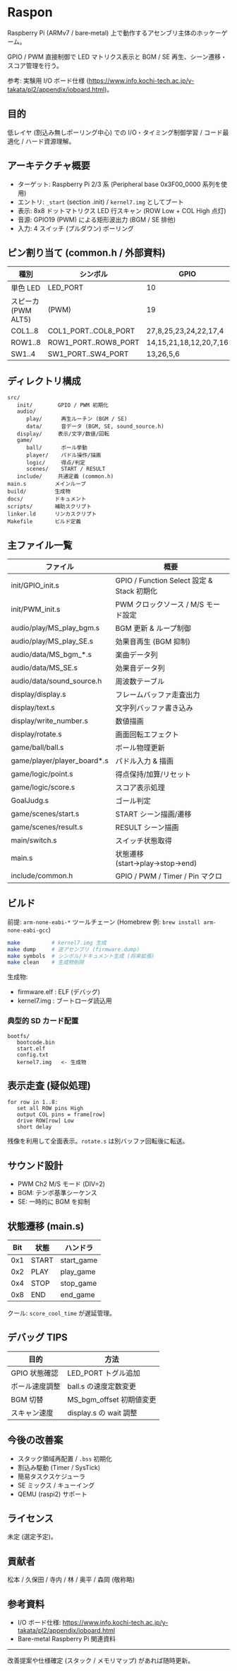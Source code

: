 # Raspon

Raspberry Pi (ARMv7 / bare‑metal) 上で動作するアセンブリ主体のホッケーゲーム。

GPIO / PWM 直接制御で LED マトリクス表示と BGM / SE 再生、シーン遷移・スコア管理を行う。

参考: 実験用 I/O ボード仕様 (<https://www.info.kochi-tech.ac.jp/y-takata/pl2/appendix/ioboard.html>)。

## 目的

低レイヤ (割込み無しポーリング中心) での I/O・タイミング制御学習 / コード最適化 / ハード資源理解。

## アーキテクチャ概要

* ターゲット: Raspberry Pi 2/3 系 (Peripheral base 0x3F00_0000 系列を使用)
* エントリ: `_start` (section .init) / `kernel7.img` としてブート
* 表示: 8x8 ドットマトリクス LED 行スキャン (ROW Low + COL High 点灯)
* 音源: GPIO19 (PWM) による矩形波出力 (BGM / SE 排他)
* 入力: 4 スイッチ (プルダウン) ポーリング

## ピン割り当て (common.h / 外部資料)

| 種別 | シンボル | GPIO |
|------|----------|------|
| 単色 LED | LED_PORT | 10 |
| スピーカ (PWM ALT5) | (PWM) | 19 |
| COL1..8 | COL1_PORT..COL8_PORT | 27,8,25,23,24,22,17,4 |
| ROW1..8 | ROW1_PORT..ROW8_PORT | 14,15,21,18,12,20,7,16 |
| SW1..4 | SW1_PORT..SW4_PORT | 13,26,5,6 |


## ディレクトリ構成

```text
src/
   init/        GPIO / PWM 初期化
   audio/
      play/      再生ルーチン (BGM / SE)
      data/      音データ (BGM, SE, sound_source.h)
   display/     表示/文字/数値/回転
   game/
      ball/      ボール挙動
      player/    パドル操作/描画
      logic/     得点/判定
      scenes/    START / RESULT
   include/     共通定義 (common.h)
main.s         メインループ
build/         生成物
docs/          ドキュメント
scripts/       補助スクリプト
linker.ld      リンカスクリプト
Makefile       ビルド定義
```

## 主ファイル一覧

| ファイル | 概要 |
|----------|------|
| init/GPIO_init.s | GPIO / Function Select 設定 & Stack 初期化 |
| init/PWM_init.s | PWM クロックソース / M/S モード設定 |
| audio/play/MS_play_bgm.s | BGM 更新 & ループ制御 |
| audio/play/MS_play_SE.s | 効果音再生 (BGM 抑制) |
| audio/data/MS_bgm_*.s | 楽曲データ列 |
| audio/data/MS_SE.s | 効果音データ列 |
| audio/data/sound_source.h | 周波数テーブル |
| display/display.s | フレームバッファ走査出力 |
| display/text.s | 文字列バッファ書き込み |
| display/write_number.s | 数値描画 |
| display/rotate.s | 画面回転エフェクト |
| game/ball/ball.s | ボール物理更新 |
| game/player/player_board*.s | パドル入力 & 描画 |
| game/logic/point.s | 得点保持/加算/リセット |
| game/logic/score.s | スコア表示処理 |
| GoalJudg.s | ゴール判定 |
| game/scenes/start.s | START シーン描画/遷移 |
| game/scenes/result.s | RESULT シーン描画 |
| main/switch.s | スイッチ状態取得 |
| main.s | 状態遷移 (start→play→stop→end) |
| include/common.h | GPIO / PWM / Timer / Pin マクロ |

## ビルド

前提: `arm-none-eabi-*` ツールチェーン (Homebrew 例: `brew install arm-none-eabi-gcc`)

```sh
make          # kernel7.img 生成
make dump     # 逆アセンブリ (firmware.dump)
make symbols  # シンボル/ドキュメント生成 (将来拡張)
make clean    # 生成物削除
```

生成物:

* firmware.elf : ELF (デバッグ)
* kernel7.img : ブートローダ読込用

### 典型的 SD カード配置

```text
bootfs/
   bootcode.bin
   start.elf
   config.txt
   kernel7.img   <- 生成物
```

## 表示走査 (疑似処理)

```text
for row in 1..8:
   set all ROW pins High
   output COL pins = frame[row]
   drive ROW[row] Low
   short delay
```

残像を利用して全面表示。`rotate.s` は別バッファ回転後に転送。

## サウンド設計

* PWM Ch2 M/S モード (DIV=2)
* BGM: テンポ基準シーケンス
* SE: 一時的に BGM を抑制

## 状態遷移 (main.s)

| Bit | 状態 | ハンドラ |
|-----|------|----------|
| 0x1 | START | start_game |
| 0x2 | PLAY  | play_game |
| 0x4 | STOP  | stop_game |
| 0x8 | END   | end_game |

クール: `score_cool_time` が遅延管理。

## デバッグ TIPS

| 目的 | 方法 |
|------|------|
| GPIO 状態確認 | LED_PORT トグル追加 |
| ボール速度調整 | ball.s の速度定数変更 |
| BGM 切替 | MS_bgm_offset 初期値変更 |
| スキャン速度 | display.s の wait 調整 |

## 今後の改善案

* スタック領域再配置 / `.bss` 初期化
* 割込み駆動 (Timer / SysTick)
* 簡易タスクスケジューラ
* SE ミックス / キューイング
* QEMU (raspi2) サポート

## ライセンス

未定 (選定予定)。

## 貢献者

松本 / 久保田 / 寺内 / 林 / 奥平 / 森岡 (敬称略)

## 参考資料

* I/O ボード仕様: <https://www.info.kochi-tech.ac.jp/y-takata/pl2/appendix/ioboard.html>
* Bare-metal Raspberry Pi 関連資料

---
改善提案や仕様確定 (スタック / メモリマップ) があれば随時更新。
